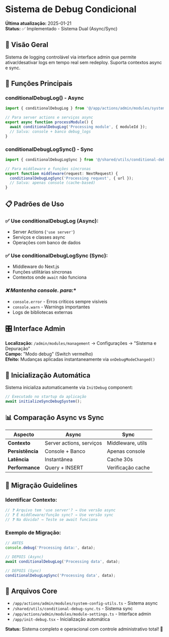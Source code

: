 # Sistema de Debug Condicional

**Última atualização:** 2025-01-21  
**Status:** ✅ Implementado - Sistema Dual (Async/Sync)

## 🎯 Visão Geral

Sistema de logging controlável via interface admin que permite ativar/desativar logs em tempo real sem redeploy. Suporta contextos async e sync.

## 🔧 Funções Principais

### **conditionalDebugLog() - Async**
```typescript
import { conditionalDebugLog } from '@/app/actions/admin/modules/system-config-utils';

// Para server actions e serviços async  
export async function processModule() {
  await conditionalDebugLog('Processing module', { moduleId });
  // Salva: console + banco debug_logs
}
```

### **conditionalDebugLogSync() - Sync**  
```typescript
import { conditionalDebugLogSync } from '@/shared/utils/conditional-debug-sync';

// Para middleware e funções síncronas
export function middleware(request: NextRequest) {
  conditionalDebugLogSync('Processing request', { url });
  // Salva: apenas console (cache-based)
}
```

## 📋 Padrões de Uso

### **✅ Use conditionalDebugLog (Async):**
- Server Actions (`'use server'`)
- Serviços e classes async
- Operações com banco de dados

### **✅ Use conditionalDebugLogSync (Sync):**
- Middleware do Next.js  
- Funções utilitárias síncronas
- Contextos onde `await` não funciona

### **❌ Mantenha console.* para:**
- `console.error` - Erros críticos sempre visíveis
- `console.warn` - Warnings importantes
- Logs de bibliotecas externas

## 🎛️ Interface Admin

**Localização:** `/admin/modules/management` → Configurações → "Sistema e Depuração"  
**Campo:** "Modo debug" (Switch vermelho)  
**Efeito:** Mudanças aplicadas instantaneamente via `onDebugModeChanged()`

## 🚀 Inicialização Automática

Sistema inicializa automaticamente via `InitDebug` component:
```typescript
// Executado no startup da aplicação
await initializeSyncDebugSystem();
```

## 📊 Comparação Async vs Sync

| Aspecto | Async | Sync |
|---------|-------|------|
| **Contexto** | Server actions, serviços | Middleware, utils |
| **Persistência** | Console + Banco | Apenas console |  
| **Latência** | Instantânea | Cache 30s |
| **Performance** | Query + INSERT | Verificação cache |

## 🔄 Migração Guidelines

### **Identificar Contexto:**
```typescript
// ❓ Arquivo tem 'use server'? → Use versão async
// ❓ É middleware/função sync? → Use versão sync  
// ❓ Na dúvida? → Teste se await funciona
```

### **Exemplo de Migração:**
```typescript
// ANTES
console.debug('Processing data:', data);

// DEPOIS (Async)
await conditionalDebugLog('Processing data', data);

// DEPOIS (Sync) 
conditionalDebugLogSync('Processing data', data);
```

## 📁 Arquivos Core

- `/app/actions/admin/modules/system-config-utils.ts` - Sistema async
- `/shared/utils/conditional-debug-sync.ts` - Sistema sync  
- `/app/actions/admin/modules/module-settings.ts` - Interface admin
- `/app/init-debug.tsx` - Inicialização automática

**Status:** Sistema completo e operacional com controle administrativo total! 🎯